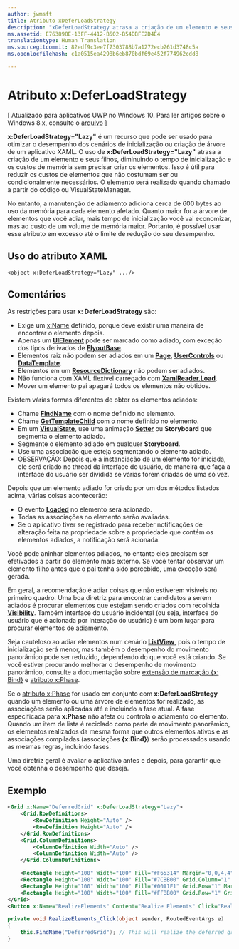 ```yaml
---
author: jwmsft
title: Atributo xDeferLoadStrategy
description: "xDeferLoadStrategy atrasa a criação de um elemento e seus filhos, o que reduz o tempo de inicialização, mas aumenta um pouco o uso da memória. Cada elemento afetado adiciona cerca de 600 bytes para o uso da memória."
ms.assetid: E763898E-13FF-4412-B502-B54DBFE2D4E4
translationtype: Human Translation
ms.sourcegitcommit: 82edf9c3ee7f7303788b7a1272ecb261d3748c5a
ms.openlocfilehash: c1a0515ea4298b6eb870bdf69e452f774962cdd8

---
```


# Atributo x:DeferLoadStrategy

\[ Atualizado para aplicativos UWP no Windows 10. Para ler artigos sobre o Windows 8.x, consulte o [arquivo](http://go.microsoft.com/fwlink/p/?linkid=619132) \]

**x:DeferLoadStrategy="Lazy"** é um recurso que pode ser usado para otimizar o desempenho dos cenários de inicialização ou criação de árvore de um aplicativo XAML. O uso de **x:DeferLoadStrategy="Lazy"** atrasa a criação de um elemento e seus filhos, diminuindo o tempo de inicialização e os custos de memória sem precisar criar os elementos. Isso é útil para reduzir os custos de elementos que não costumam ser ou condicionalmente necessários. O elemento será realizado quando chamado a partir do código ou VisualStateManager.

No entanto, a manutenção de adiamento adiciona cerca de 600 bytes ao uso da memória para cada elemento afetado. Quanto maior for a árvore de elementos que você adiar, mais tempo de inicialização você vai economizar, mas ao custo de um volume de memória maior. Portanto, é possível usar esse atributo em excesso até o limite de redução do seu desempenho.

## Uso do atributo XAML

``` syntax
<object x:DeferLoadStrategy="Lazy" .../>
```

## Comentários

As restrições para usar **x: DeferLoadStrategy** são:

-   Exige um [x:Name](x-name-attribute.md) definido, porque deve existir uma maneira de encontrar o elemento depois.
-   Apenas um [**UIElement**](https://msdn.microsoft.com/library/windows/apps/br208911) pode ser marcado como adiado, com exceção dos tipos derivados de [**FlyoutBase**](https://msdn.microsoft.com/library/windows/apps/dn279249).
-   Elementos raiz não podem ser adiados em um [**Page**](https://msdn.microsoft.com/en-us/library/windows/apps/windows.ui.xaml.controls.page), [**UserControls**](https://msdn.microsoft.com/en-us/library/windows/apps/windows.ui.xaml.controls.usercontrol) ou [**DataTemplate**](https://msdn.microsoft.com/library/windows/apps/br242348).
-   Elementos em um [**ResourceDictionary**](https://msdn.microsoft.com/library/windows/apps/br208794) não podem ser adiados.
-   Não funciona com XAML flexível carregado com [**XamlReader.Load**](https://msdn.microsoft.com/library/windows/apps/br228048).
-   Mover um elemento pai apagará todos os elementos não obtidos.

Existem várias formas diferentes de obter os elementos adiados:

-   Chame [**FindName**](https://msdn.microsoft.com/library/windows/apps/br208715) com o nome definido no elemento.
-   Chame [**GetTemplateChild**](https://msdn.microsoft.com/library/windows/apps/br209416) com o nome definido no elemento.
-   Em um [**VisualState**](https://msdn.microsoft.com/library/windows/apps/br209007), use uma animação [**Setter**](https://msdn.microsoft.com/library/windows/apps/br208817) ou **Storyboard** que segmenta o elemento adiado.
-   Segmente o elemento adiado em qualquer **Storyboard**.
-   Use uma associação que esteja segmentando o elemento adiado.
-   OBSERVAÇÃO: Depois que a instanciação de um elemento for iniciada, ele será criado no thread da interface do usuário, de maneira que faça a interface do usuário ser dividida se várias forem criadas de uma só vez.

Depois que um elemento adiado for criado por um dos métodos listados acima, várias coisas acontecerão:

-   O evento [**Loaded**](https://msdn.microsoft.com/library/windows/apps/br208723) no elemento será acionado.
-   Todas as associações no elemento serão avaliadas.
-   Se o aplicativo tiver se registrado para receber notificações de alteração feita na propriedade sobre a propriedade que contém os elementos adiados, a notificação será acionada.

Você pode aninhar elementos adiados, no entanto eles precisam ser efetivados a partir do elemento mais externo.  Se você tentar observar um elemento filho antes que o pai tenha sido percebido, uma exceção será gerada.

Em geral, a recomendação é adiar coisas que não estiverem visíveis no primeiro quadro.  Uma boa diretriz para encontrar candidatos a serem adiados é procurar elementos que estejam sendo criados com recolhida [**Visibility**](https://msdn.microsoft.com/library/windows/apps/br208992).  Também interface do usuário incidental (ou seja, interface do usuário que é acionada por interação do usuário) é um bom lugar para procurar elementos de adiamento.  

Seja cauteloso ao adiar elementos num cenário [**ListView**](https://msdn.microsoft.com/library/windows/apps/br242878), pois o tempo de inicialização será menor, mas também o desempenho do movimento panorâmico pode ser reduzido, dependendo do que você está criando.  Se você estiver procurando melhorar o desempenho de movimento panorâmico, consulte a documentação sobre [extensão de marcação {x: Bind}](x-bind-markup-extension.md) e [atributo x:Phase](x-phase-attribute.md).

Se o [atributo x:Phase](x-phase-attribute.md) for usado em conjunto com **x:DeferLoadStrategy** quando um elemento ou uma árvore de elementos for realizado, as associações serão aplicadas até e incluindo a fase atual. A fase especificada para **x:Phase** não afeta ou controla o adiamento do elemento. Quando um item de lista é reciclado como parte de movimento panorâmico, os elementos realizados da mesma forma que outros elementos ativos e as associações compiladas (associações **{x:Bind}**) serão processados usando as mesmas regras, incluindo fases.

Uma diretriz geral é avaliar o aplicativo antes e depois, para garantir que você obtenha o desempenho que deseja.

## Exemplo

```xml
<Grid x:Name="DeferredGrid" x:DeferLoadStrategy="Lazy">
    <Grid.RowDefinitions>
        <RowDefinition Height="Auto" />
        <RowDefinition Height="Auto" />
    </Grid.RowDefinitions>
    <Grid.ColumnDefinitions>
        <ColumnDefinition Width="Auto" />
        <ColumnDefinition Width="Auto" />
    </Grid.ColumnDefinitions>

    <Rectangle Height="100" Width="100" Fill="#F65314" Margin="0,0,4,4" />
    <Rectangle Height="100" Width="100" Fill="#7CBB00" Grid.Column="1" Margin="4,0,0,4" />
    <Rectangle Height="100" Width="100" Fill="#00A1F1" Grid.Row="1" Margin="0,4,4,0" />
    <Rectangle Height="100" Width="100" Fill="#FFBB00" Grid.Row="1" Grid.Column="1" Margin="4,4,0,0" />
</Grid>
<Button x:Name="RealizeElements" Content="Realize Elements" Click="RealizeElements_Click"/>
```

```csharp
private void RealizeElements_Click(object sender, RoutedEventArgs e)
{
    this.FindName("DeferredGrid"); // This will realize the deferred grid
}
```




<!--HONumber=Aug16_HO3-->


